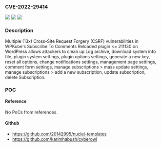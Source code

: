 ### [CVE-2022-29414](https://cve.mitre.org/cgi-bin/cvename.cgi?name=CVE-2022-29414)
![](https://img.shields.io/static/v1?label=Product&message=Subscribe%20To%20Comments%20Reloaded%20(WordPress%20plugin)&color=blue)
![](https://img.shields.io/static/v1?label=Version&message=%3C%3D%20211130%3C%3D%20211130%20&color=brighgreen)
![](https://img.shields.io/static/v1?label=Vulnerability&message=CWE-352%20Cross-Site%20Request%20Forgery%20(CSRF)&color=brighgreen)

### Description

Multiple (13x) Cross-Site Request Forgery (CSRF) vulnerabilities in WPKube's Subscribe To Comments Reloaded plugin <= 211130 on WordPress allows attackers to clean up Log archive, download system info file, plugin system settings, plugin options settings, generate a new key, reset all options, change notifications settings, management page settings, comment form settings, manage subscriptions > mass update settings, manage subscriptions > add a new subscription, update subscription, delete Subscription.

### POC

#### Reference
No PoCs from references.

#### Github
- https://github.com/20142995/nuclei-templates
- https://github.com/karimhabush/cyberowl

